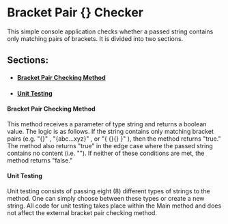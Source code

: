 <h1>Bracket Pair {} Checker</h1>

<p>This simple console application checks whether a passed string contains only matching pairs of brackets. It is divided into two sections.</p>

<h2>Sections:</h2>
<ul>
  <li><h4><a href="https://github.com/CrewsControlSolutions/CSharpProjects/blob/main/TechnicalAssessmentJN/TechnicalAssessmentJN/Program.cs#L29">Bracket Pair Checking Method</a></h4></li>
  <li><h4><a href="https://github.com/CrewsControlSolutions/CSharpProjects/blob/main/TechnicalAssessmentJN/TechnicalAssessmentJN/Program.cs#L8">Unit Testing</a></h4></li>
</ul>
 
 <h4>Bracket Pair Checking Method</h4>
 <p>
  This method receives a parameter of type string and returns a boolean value. The logic is as follows. If the string contains only matching bracket pairs (e.g.  "{}" ,  "{abc...xyz}" , or  "{ {}{} }" ), then the method returns "true." The method also returns "true" in the edge case where the passed string contains no content (i.e. ""). If neither of these conditions are met, the method returns "false."
 </p>
 
 <h4>Unit Testing</h4>
 <p>
  Unit testing consists of passing eight (8) different types of strings to the method. One can simply choose between these types or create a new string. All code for unit testing takes place within the Main method and does not affect the external bracket pair checking method.
 </p>
